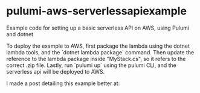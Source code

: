 # pulumi-aws-serverlessapiexample
Example code for setting up a basic serverless API on AWS, using Pulumi and dotnet

To deploy the example to AWS, first package the lambda using the dotnet lambda tools, and the ´dotnet lambda package´ command.
Then update the reference to the lambda package inside "MyStack.cs", so it refers to the correct .zip file.
Lastly, run ´pulumi up´ using the pulumi CLI, and the serverless api will be deployed to AWS.

I made a post detailing this example better at: 
